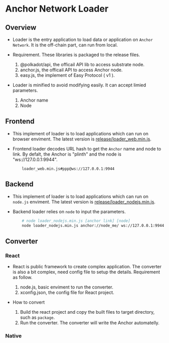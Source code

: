 # Anchor Network Loader

## Overview

- Loader is the entry application to load data or application on `Anchor Network`. It is the off-chain part, can run from local.

- Requirement. These libraries is packaged to the release files.

    1. @polkadot/api, the officail API lib to access substrate node.
    2. anchor.js, the officail API to access Anchor node.
    3. easy.js, the implement of Easy Protocol ( v1 ).

- Loader is minified to avoid modifying easily. It can accept limied parameters.

    1. Anchor name
    2. Node

## Frontend

- This implement of loader is to load applications which can run on browser enviment. The latest version is [release/loader_web.min.js](release/loader_web.min.js).

- Frontend loader decodes URL hash to get the `Anchor` name and node to link. By defalt, the Anchor is "plinth" and the node is "ws://127.0.0.1:9944".

    ```TEXT
        loader_web.min.js#ppp@ws://127.0.0.1:9944
    ```

## Backend

- This implement of loader is to load applications which can run on `node.js` enviment. The latest version is [release/loader_nodejs.min.js](release/loader_nodejs.min.js).

- Backend loader relies on `node` to input the parameters.

    ```BASH
        # node loader_nodejs.min.js [anchor link] [node]
        node loader_nodejs.min.js anchor://node_me/ ws://127.0.0.1:9944
    ```

## Converter

### React

- React is public framework to create complex application. The converter is also a bit complex, need config file to setup the details. Requirement as follow.

    1. node.js, basic enviment to run the converter.
    2. xconfig.json, the config file for React project.

- How to convert

    1. Build the react project and copy the built files to target directory, such as `package`.
    2. Run the converter. The converter will write the Anchor automatelly.


### Native
